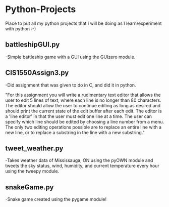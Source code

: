 # Python-Projects
Place to put all my python projects that I will be doing as I learn/experiment with python :-)  

## battleshipGUI.py
-Simple battleship game with a GUI using the GUIzero module. 

## CIS1550Assign3.py
-Did assignment that was given to do in C, and did it in python.

"For this assignment you will write a rudimentary text editor that allows the user to edit 5 lines of text, where each line is no longer than 80 characters. The editor should allow the user to continue editing as long as desired and should print the current state of the edit buffer after each edit.
The editor is a 'line editor' in that the user must edit one line at a time.  The user can specify which line should be edited by choosing a line number from a menu.   
The only two editing operations possible are to replace an entire line with a new line, or to replace a substring in the line with a new substring."

## tweet_weather.py
-Takes weather data of Mississauga, ON using the pyOWN module and tweets the sky status, wind, humidity, and current temperature every hour using the tweepy module.

## snakeGame.py
-Snake game created using the pygame module! 
